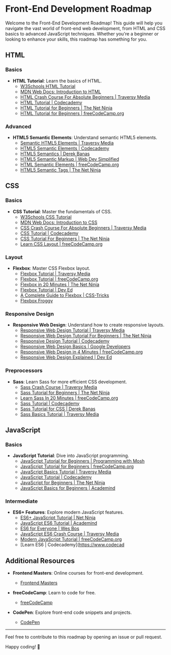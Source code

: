 # Front-End Development Roadmap

Welcome to the Front-End Development Roadmap! This guide will help you navigate the vast world of front-end web development, from HTML and CSS basics to advanced JavaScript techniques. Whether you're a beginner or looking to enhance your skills, this roadmap has something for you.

## HTML

### Basics
- **HTML Tutorial**: Learn the basics of HTML.
  - [W3Schools HTML Tutorial](https://www.w3schools.com/html/)
  - [MDN Web Docs: Introduction to HTML](https://developer.mozilla.org/en-US/docs/Learn/HTML)
  - [HTML Crash Course For Absolute Beginners | Traversy Media](https://www.youtube.com/watch?v=UB1O30fR-EE)
  - [HTML Tutorial | Codecademy](https://www.codecademy.com/learn/learn-html)
  - [HTML Tutorial for Beginners | The Net Ninja](https://www.youtube.com/watch?v=UB1O30fR-EE)
  - [HTML Tutorial for Beginners | freeCodeCamp.org](https://www.youtube.com/watch?v=UB1O30fR-EE)

### Advanced
- **HTML5 Semantic Elements**: Understand semantic HTML5 elements.
  - [Semantic HTML5 Elements | Traversy Media](https://www.youtube.com/watch?v=3rl6vH6Ga6Y)
  - [HTML5 Semantic Elements | Codecademy](https://www.codecademy.com/learn/learn-html)
  - [HTML5 Semantics | Derek Banas](https://www.youtube.com/watch?v=wyIBjh-ZFBA)
  - [HTML5 Semantic Markup | Web Dev Simplified](https://www.youtube.com/watch?v=eV3dY2BlNW0)
  - [HTML Semantic Elements | freeCodeCamp.org](https://www.youtube.com/watch?v=5J0L1MKIW68)
  - [HTML5 Semantic Tags | The Net Ninja](https://www.youtube.com/watch?v=lDZ9x4OUUuE)

## CSS

### Basics
- **CSS Tutorial**: Master the fundamentals of CSS.
  - [W3Schools CSS Tutorial](https://www.w3schools.com/css/)
  - [MDN Web Docs: Introduction to CSS](https://developer.mozilla.org/en-US/docs/Learn/CSS)
  - [CSS Crash Course For Absolute Beginners | Traversy Media](https://www.youtube.com/watch?v=yfoY53QXEnI)
  - [CSS Tutorial | Codecademy](https://www.codecademy.com/learn/learn-css)
  - [CSS Tutorial For Beginners | The Net Ninja](https://www.youtube.com/watch?v=1Rs2ND1ryYc)
  - [Learn CSS Layout | freeCodeCamp.org](https://www.youtube.com/watch?v=yfoY53QXEnI)

### Layout
- **Flexbox**: Master CSS Flexbox layout.
  - [Flexbox Tutorial | Traversy Media](https://www.youtube.com/watch?v=JJSoEo8JSnc)
  - [Flexbox Tutorial | freeCodeCamp.org](https://www.youtube.com/watch?v=zx3WGsmfeYg)
  - [Flexbox in 20 Minutes | The Net Ninja](https://www.youtube.com/watch?v=fYq5PXgSsbE)
  - [Flexbox Tutorial | Dev Ed](https://www.youtube.com/watch?v=JJSoEo8JSnc)
  - [A Complete Guide to Flexbox | CSS-Tricks](https://css-tricks.com/snippets/css/a-guide-to-flexbox/)
  - [Flexbox Froggy](https://flexboxfroggy.com/)

### Responsive Design
- **Responsive Web Design**: Understand how to create responsive layouts.
  - [Responsive Web Design Tutorial | Traversy Media](https://www.youtube.com/watch?v=bn-DQCifeQQ)
  - [Responsive Web Design Tutorial For Beginners | The Net Ninja](https://www.youtube.com/watch?v=GDqt8Hd-8gg)
  - [Responsive Design Tutorial | Codecademy](https://www.codecademy.com/learn/learn-responsive-design)
  - [Responsive Web Design Basics | Google Developers](https://developers.google.com/web/fundamentals/design-and-ux/responsive)
  - [Responsive Web Design in 4 Minutes | freeCodeCamp.org](https://www.youtube.com/watch?v=BEvjGKZSiDI)
  - [Responsive Web Design Explained | Dev Ed](https://www.youtube.com/watch?v=4clR1VmJ1cU)

### Preprocessors
- **Sass**: Learn Sass for more efficient CSS development.
  - [Sass Crash Course | Traversy Media](https://www.youtube.com/watch?v=roywYSEPSvc)
  - [Sass Tutorial for Beginners | The Net Ninja](https://www.youtube.com/watch?v=nu5mdN2JIwM)
  - [Learn Sass In 20 Minutes | freeCodeCamp.org](https://www.youtube.com/watch?v=Zz6eOVaaelI)
  - [Sass Tutorial | Codecademy](https://www.codecademy.com/learn/learn-sass)
  - [Sass Tutorial for CSS | Derek Banas](https://www.youtube.com/watch?v=St5B7hnMLjg)
  - [Sass Basics Tutorial | Traversy Media](https://www.youtube.com/watch?v=nu5mdN2JIwM)

## JavaScript

### Basics
- **JavaScript Tutorial**: Dive into JavaScript programming.
  - [JavaScript Tutorial for Beginners | Programming with Mosh](https://www.youtube.com/watch?v=W6NZfCO5SIk)
  - [JavaScript Tutorial for Beginners | freeCodeCamp.org](https://www.youtube.com/watch?v=PkZNo7MFNFg)
  - [JavaScript Basics Tutorial | Traversy Media](https://www.youtube.com/watch?v=hdI2bqOjy3c)
  - [JavaScript Tutorial | Codecademy](https://www.codecademy.com/learn/introduction-to-javascript)
  - [JavaScript for Beginners | The Net Ninja](https://www.youtube.com/watch?v=H4MJH0X7Bp0)
  - [JavaScript Basics for Beginners | Academind](https://www.youtube.com/watch?v=2Bul-bYV64w)

### Intermediate
- **ES6+ Features**: Explore modern JavaScript features.
  - [ES6+ JavaScript Tutorial | Net Ninja](https://www.youtube.com/watch?v=4l3bTDlT0ws)
  - [JavaScript ES6 Tutorial | Academind](https://www.youtube.com/watch?v=NCwa_xi0Uuc)
  - [ES6 for Everyone | Wes Bos](https://www.youtube.com/watch?v=AfWYO8t7ed4)
  - [JavaScript ES6 Crash Course | Traversy Media](https://www.youtube.com/watch?v=WZQc7RUAg18)
  - [Modern JavaScript Tutorial | freeCodeCamp.org](https://www.youtube.com/watch?v=2qDywOS7VAc)
  - [Learn ES6 | Codecademy](https://www.codecad
## Additional Resources

- **Frontend Masters**: Online courses for front-end development.
  - [Frontend Masters](https://frontendmasters.com/)

- **freeCodeCamp**: Learn to code for free.
  - [freeCodeCamp](https://www.freecodecamp.org/)

- **CodePen**: Explore front-end code snippets and projects.
  - [CodePen](https://codepen.io/)

---

Feel free to contribute to this roadmap by opening an issue or pull request.

Happy coding! 🚀
